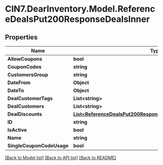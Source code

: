 # CIN7.DearInventory.Model.ReferenceDealsPut200ResponseDealsInner

## Properties

| Name                      | Type                                                                                                                                    | Description | Notes      |
| ------------------------- | --------------------------------------------------------------------------------------------------------------------------------------- | ----------- | ---------- |
| **AllowCoupons**          | **bool**                                                                                                                                |             | [optional] |
| **CouponCodes**           | **string**                                                                                                                              |             | [optional] |
| **CustomersGroup**        | **string**                                                                                                                              |             | [optional] |
| **DateFrom**              | **Object**                                                                                                                              |             | [optional] |
| **DateTo**                | **Object**                                                                                                                              |             | [optional] |
| **DealCustomerTags**      | **List&lt;string&gt;**                                                                                                                  |             | [optional] |
| **DealCustomers**         | **List&lt;string&gt;**                                                                                                                  |             | [optional] |
| **DealDiscounts**         | [**List&lt;ReferenceDealsPut200ResponseDealsInnerDealDiscountsInner&gt;**](ReferenceDealsPut200ResponseDealsInnerDealDiscountsInner.md) |             | [optional] |
| **ID**                    | **string**                                                                                                                              |             | [optional] |
| **IsActive**              | **bool**                                                                                                                                |             | [optional] |
| **Name**                  | **string**                                                                                                                              |             | [optional] |
| **SingleCouponCodeUsage** | **bool**                                                                                                                                |             | [optional] |

[[Back to Model list]](../README.md#documentation-for-models) [[Back to API list]](../README.md#documentation-for-api-endpoints) [[Back to README]](../README.md)
